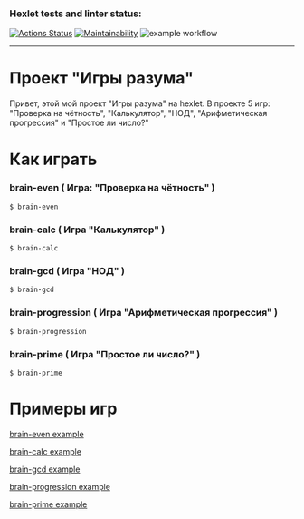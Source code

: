 ### Hexlet tests and linter status:
[![Actions Status](https://github.com/hiff0/frontend-project-lvl1/workflows/hexlet-check/badge.svg)](https://github.com/hiff0/frontend-project-lvl1/actions)
[![Maintainability](https://api.codeclimate.com/v1/badges/a99a88d28ad37a79dbf6/maintainability)](https://codeclimate.com/github/codeclimate/codeclimate/maintainability)
![example workflow](https://github.com/hiff0/frontend-project-lvl1/actions/workflows/nodejs.yml/badge.svg)

___
# Проект "Игры разума" 

Привет, этой мой проект "Игры разума" на hexlet. В проекте 5 игр: "Проверка на чётность", "Калькулятор", "НОД", "Арифметическая прогрессия" и "Простое ли число?"

# Как играть

### brain-even ( Игра: "Проверка на чётность" )
```
$ brain-even
```
### brain-calc ( Игра "Калькулятор" )

```
$ brain-calc 
```
### brain-gcd ( Игра "НОД" )
```
$ brain-gcd
```
### brain-progression ( Игра "Арифметическая прогрессия" )
```
$ brain-progression
```
### brain-prime ( Игра "Простое ли число?" )
```
$ brain-prime
```

# Примеры игр
[brain-even example](https://asciinema.org/a/8kM3eV0JmA2ZI7ECneKFPi5L4)

[brain-calc example](https://asciinema.org/a/ORet3AKb6VuD1yfKUWAWGF1S4)

[brain-gcd example](https://asciinema.org/a/YTuZk4WZJ24GhTGyfbTlxINai)

[brain-progression example](https://asciinema.org/a/vcgUBFjNAPv50D4KdLn2mmzii)

[brain-prime example](https://asciinema.org/a/RHYqttc7c50xWnMa5vqoIrZlg)

